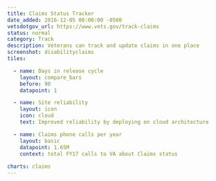 ```yaml
---
title: Claims Status Tracker
date_added: 2016-12-05 00:00:00 -0500
vetsdotgov_url: https://www.vets.gov/track-claims
status: normal
category: Track
description: Veterans can track and update claims in one place
screenshot: disabilityclaims
tiles:

  - name: Days in release cycle
    layout: compare_bars
    before: 90
    datapoint: 1

  - name: Site reliability
    layout: icon
    icon: cloud
    text: Improved reliability by deploying on cloud architecture

  - name: Claims phone calls per year
    layout: basic
    datapoint: 1.65M
    context: total FY17 calls to VA about Claims status
    
charts: claims
---
```

